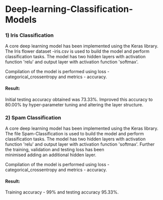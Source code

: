 # Deep-learning-Classification-Models

### 1) Iris Classification

   A core deep learning model has been implemented using the Keras library. The Iris flower dataset -iris.csv is used to build the model and perform classification tasks. The      model has two hidden layers with activation function 'relu' and output layer with activation function 'softmax'.
   
   Compilation of the model is performed using loss - categorical_crossentropy and metrics - accuracy.
   
   #### Result:
   Initial testing accuracy obtained was 73.33%. Improved this accuracy to 80.00% by hyper-parameter tuning and altering the layer structure.  
   
### 2) Spam Classification

   A core deep learning model has been implemented using the Keras library. The file Spam-Classification is used to build the model and perform classification tasks. The model    has two hidden layers with activation function 'relu' and output layer with activation function 'softmax'. Further the training, validation and testing loss has been        
   minimised adding an additional hidden layer.
   
   Compilation of the model is performed using loss - categorical_crossentropy and metrics - accuracy.
   
   #### Result:
   Training accuracy - 99% and testing accuracy 95.33%.  
